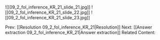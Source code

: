 ﻿

![[09_2_fol_inference_KR_21_slide_21.jpg]]
![[09_2_fol_inference_KR_21_slide_22.jpg]]
![[09_2_fol_inference_KR_21_slide_23.jpg]]


Prev: [[Resolution 09_2_fol_inference_KR_21|Resolution]]
Next: [[Answer extraction 09_2_fol_inference_KR_21|Answer extraction]]
Related Content: